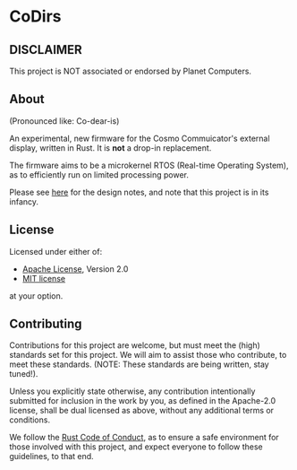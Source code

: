 CoDirs
=======

## DISCLAIMER

This project is NOT associated or endorsed by Planet Computers.

## About

(Pronounced like: Co-dear-is)

An experimental, new firmware for the Cosmo Commuicator's external display,
written in Rust. It is **not** a drop-in replacement.

The firmware aims to be a microkernel RTOS (Real-time Operating System), as to
efficiently run on limited processing power.

Please see [here][design_notes] for the design notes, and note that
this project is in its infancy.

## License

Licensed under either of:

* [Apache License][apache], Version 2.0
* [MIT license][mit]

at your option.

## Contributing

Contributions for this project are welcome, but must meet the (high) standards
set for this project. We will aim to assist those who contribute, to meet these
standards. (NOTE: These standards are being written, stay tuned!).

Unless you explicitly state otherwise, any contribution intentionally submitted
for inclusion in the work by you, as defined in the Apache-2.0 license, shall be
dual licensed as above, without any additional terms or conditions.

We follow the [Rust Code of Conduct][coc], as to ensure a safe environment for
those involved with this project, and expect everyone to follow these
guidelines, to that end.

[design_notes]: /DESIGN_NOTES.md
[coc]: https://www.rust-lang.org/policies/code-of-conduct
[apache]: /LICENSE-APACHE
[mit]: /LICENSE-MIT
